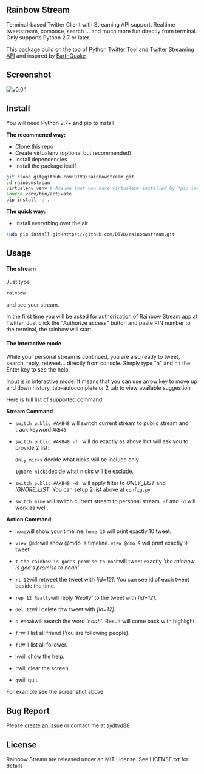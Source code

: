 ## Rainbow Stream
Terminal-based Twitter Client with Streaming API support. 
Realtime tweetstream, compose, search ... and much more fun directly from terminal.
Only supports Python 2.7 or later.

This package build on the top of [Python Twitter Tool](http://mike.verdone.ca/twitter/) and [Twitter Streaming API](https://dev.twitter.com/docs/api/streaming) and inspired by [EarthQuake](https://github.com/jugyo/earthquake)

## Screenshot
![v0.0.1](https://raw.githubusercontent.com/DTVD/rainbowstream/master/screenshot/RainbowStreamvSS.png)

## Install
You will need Python 2.7+ and pip to install

**The recommened way:**
* Clone this repo
* Create virtualenv (optional but recommended)
* Install dependencies
* Install the package itself

```bash
git clone git@github.com:DTVD/rainbowstream.git
cd rainbowstream
virtualenv venv # Assume that you have virtualenv installed by "pip install virtualenv"
source venv/bin/activate
pip install -e .
```
**The quick way:**
* Install everything over the air

```bash
sudo pip install git+https://github.com/DTVD/rainbowstream.git
```

## Usage
#### The stream
Just type
```bash
rainbow
```
and see your stream.

In the first time you will be asked for authorization of Rainbow Stream app at Twitter.
Just click the "Authorize access" button and paste PIN number to the terminal, the rainbow will start.

#### The interactive mode
While your personal stream is continued, you are also ready to tweet, search, reply, retweet... directly from console.
Simply type "h" and hit the Enter key to see the help

Input is in interactive mode. It means that you can use arrow key to move up and down history, tab-autocomplete or 2 tab to view available suggestion

Here is full list of supported command

__Stream Command__
* ```switch public #AKB48``` will switch current stream to public stream and track keyword ```AKB48```

* ```switch public #AKB48 -f ``` will do exactly as above but will ask you to provide 2 list:

    ```Only nicks``` decide what nicks will be include only.

    ```Ignore nicks```decide what nicks will be exclude.

* ```switch public #AKB48 -d ``` will apply filter to *ONLY_LIST* and *IGNORE_LIST*.
You can setup 2 list above at ```config.py```

* ```switch mine``` will switch current stream to personal stream. ```-f``` and ```-d``` will work as well.

__Action Command__

* ```home```will show your timeline. ```home 10``` will print exactly 10 tweet.

* ```view @mdo```will show @mdo 's timeline. ```view @dmo 9``` will print exactly 9 tweet.

* ```t the rainbow is god's promise to noah```will tweet exactly *'the rainbow is god's promise to noah'*

* ```rt 12```will retweet the tweet with *[id=12]*. You can see id of each tweet beside the time.

* ```rep 12 Really```will reply *'Really'* to the tweet with *[id=12]*.

* ```del 12```will delete thw tweet with *[id=12]*.

* ```s #noah```will search the word *'noah'*. Result will come back with highlight.

* ```fr```will list all friend (You are following people).

* ```fl```will list all follower.

* ```h```will show the help.

* ```c```will clear the screen.

* ```q```will quit.

For example see the screenshot above.

## Bug Report
Please [create an issue](https://github.com/DTVD/rainbowstream/issues/new) 
or contact me at [@dtvd88](https://twitter.com/dtvd88)

## License
Rainbow Stream are released under an MIT License. See LICENSE.txt for details
